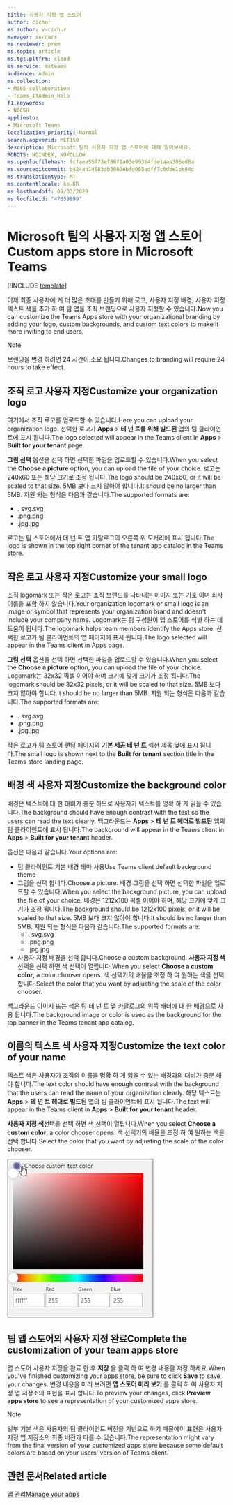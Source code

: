 ```yaml
---
title: 사용자 지정 앱 스토어
author: cichur
ms.author: v-cichur
manager: serdars
ms.reviewer: prem
ms.topic: article
ms.tgt.pltfrm: cloud
ms.service: msteams
audience: Admin
ms.collection:
- M365-collaboration
- Teams_ITAdmin_Help
f1.keywords:
- NOCSH
appliesto:
- Microsoft Teams
localization_priority: Normal
search.appverid: MET150
description: Microsoft 팀의 사용자 지정 앱 스토어에 대해 알아보세요.
ROBOTS: NOINDEX, NOFOLLOW
ms.openlocfilehash: fcfaee55f73ef86f1a03e99364fde1aaa306ed8a
ms.sourcegitcommit: b424ab14683ab5080ebfd085adff7c0dbe1be84c
ms.translationtype: MT
ms.contentlocale: ko-KR
ms.lasthandoff: 09/03/2020
ms.locfileid: "47359899"
---
```

# <a name="custom-apps-store-in-microsoft-teams"></a><span data-ttu-id="18f33-103">Microsoft 팀의 사용자 지정 앱 스토어</span><span class="sxs-lookup"><span data-stu-id="18f33-103">Custom apps store in Microsoft Teams</span></span>

[!INCLUDE [template](includes/preview-feature.md)]

<span data-ttu-id="18f33-104">이제 최종 사용자에 게 더 많은 초대를 만들기 위해 로고, 사용자 지정 배경, 사용자 지정 텍스트 색을 추가 하 여 팀 앱을 조직 브랜딩으로 사용자 지정할 수 있습니다.</span><span class="sxs-lookup"><span data-stu-id="18f33-104">Now you can customize the Teams Apps store with your organizational branding by adding your logo, custom backgrounds, and custom text colors to make it more inviting to end users.</span></span>

> [!Note]
> <span data-ttu-id="18f33-105">브랜딩을 변경 하려면 24 시간이 소요 됩니다.</span><span class="sxs-lookup"><span data-stu-id="18f33-105">Changes to branding will require 24 hours to take effect.</span></span>

## <a name="customize-your-organization-logo"></a><span data-ttu-id="18f33-106">조직 로고 사용자 지정</span><span class="sxs-lookup"><span data-stu-id="18f33-106">Customize your organization logo</span></span>

<!-- Bookmark used by Context Sensitive Help (CSH). Do not delete. -->
<span data-ttu-id="18f33-107"><a name="orglogo"> </a></span><span class="sxs-lookup"><span data-stu-id="18f33-107"><a name="orglogo"> </a></span></span>
<!-- Do not remove the bookmark link above. -->

<span data-ttu-id="18f33-108">여기에서 조직 로고를 업로드할 수 있습니다.</span><span class="sxs-lookup"><span data-stu-id="18f33-108">Here you can upload your organization logo.</span></span> <span data-ttu-id="18f33-109">선택한 로고가 **Apps**  >  **테 넌 트를 위해 빌드된** 앱의 팀 클라이언트에 표시 됩니다.</span><span class="sxs-lookup"><span data-stu-id="18f33-109">The logo selected will appear in the Teams client in **Apps** > **Built for your tenant** page.</span></span>

<span data-ttu-id="18f33-110">**그림 선택** 옵션을 선택 하면 선택한 파일을 업로드할 수 있습니다.</span><span class="sxs-lookup"><span data-stu-id="18f33-110">When you select the **Choose a picture** option, you can upload the file of your choice.</span></span> <span data-ttu-id="18f33-111">로고는 240x60 또는 해당 크기로 조정 됩니다.</span><span class="sxs-lookup"><span data-stu-id="18f33-111">The logo should be 240x60, or it will be scaled to that size.</span></span> <span data-ttu-id="18f33-112">5MB 보다 크지 않아야 합니다.</span><span class="sxs-lookup"><span data-stu-id="18f33-112">It should be no larger than 5MB.</span></span> <span data-ttu-id="18f33-113">지원 되는 형식은 다음과 같습니다.</span><span class="sxs-lookup"><span data-stu-id="18f33-113">The supported formats are:</span></span>

- <span data-ttu-id="18f33-114">. svg</span><span class="sxs-lookup"><span data-stu-id="18f33-114">.svg</span></span>
- <span data-ttu-id="18f33-115">.png</span><span class="sxs-lookup"><span data-stu-id="18f33-115">.png</span></span>
- <span data-ttu-id="18f33-116">.jpg</span><span class="sxs-lookup"><span data-stu-id="18f33-116">.jpg</span></span>

<span data-ttu-id="18f33-117">로고는 팀 스토어에서 테 넌 트 앱 카탈로그의 오른쪽 위 모서리에 표시 됩니다.</span><span class="sxs-lookup"><span data-stu-id="18f33-117">The logo is shown in the top right corner of the tenant app catalog in the Teams store.</span></span>

## <a name="customize-your-small-logo"></a><span data-ttu-id="18f33-118">작은 로고 사용자 지정</span><span class="sxs-lookup"><span data-stu-id="18f33-118">Customize your small logo</span></span>

<!-- Bookmark used by Context Sensitive Help (CSH). Do not delete. -->
<span data-ttu-id="18f33-119"><a name="orglogomark"> </a></span><span class="sxs-lookup"><span data-stu-id="18f33-119"><a name="orglogomark"> </a></span></span>
<!-- Do not remove the bookmark link above. -->

<span data-ttu-id="18f33-120">조직 logomark 또는 작은 로고는 조직 브랜드를 나타내는 이미지 또는 기호 이며 회사 이름을 포함 하지 않습니다.</span><span class="sxs-lookup"><span data-stu-id="18f33-120">Your organization logomark or small logo is an image or symbol that represents your organization brand and doesn't include your company name.</span></span> <span data-ttu-id="18f33-121">Logomark는 팀 구성원이 앱 스토어를 식별 하는 데 도움이 됩니다.</span><span class="sxs-lookup"><span data-stu-id="18f33-121">The logomark helps team members identify the Apps store.</span></span> <span data-ttu-id="18f33-122">선택한 로고가 팀 클라이언트의 앱 페이지에 표시 됩니다.</span><span class="sxs-lookup"><span data-stu-id="18f33-122">The logo selected will appear in the Teams client in Apps page.</span></span>

<span data-ttu-id="18f33-123">**그림 선택** 옵션을 선택 하면 선택한 파일을 업로드할 수 있습니다.</span><span class="sxs-lookup"><span data-stu-id="18f33-123">When you select the **Choose a picture** option, you can upload the file of your choice.</span></span> <span data-ttu-id="18f33-124">Logomark는 32x32 픽셀 이어야 하며 크기에 맞게 크기가 조정 됩니다.</span><span class="sxs-lookup"><span data-stu-id="18f33-124">The logomark should be 32x32 pixels, or it will be scaled to that size.</span></span> <span data-ttu-id="18f33-125">5MB 보다 크지 않아야 합니다.</span><span class="sxs-lookup"><span data-stu-id="18f33-125">It should be no larger than 5MB.</span></span> <span data-ttu-id="18f33-126">지원 되는 형식은 다음과 같습니다.</span><span class="sxs-lookup"><span data-stu-id="18f33-126">The supported formats are:</span></span>

- <span data-ttu-id="18f33-127">. svg</span><span class="sxs-lookup"><span data-stu-id="18f33-127">.svg</span></span>
- <span data-ttu-id="18f33-128">.png</span><span class="sxs-lookup"><span data-stu-id="18f33-128">.png</span></span>
- <span data-ttu-id="18f33-129">.jpg</span><span class="sxs-lookup"><span data-stu-id="18f33-129">.jpg</span></span>

<span data-ttu-id="18f33-130">작은 로고가 팀 스토어 랜딩 페이지의 **기본 제공 테 넌 트** 섹션 제목 옆에 표시 됩니다.</span><span class="sxs-lookup"><span data-stu-id="18f33-130">The small logo is shown next to the **Built for tenant** section title in the Teams store landing page.</span></span>

## <a name="customize-the-background-color"></a><span data-ttu-id="18f33-131">배경 색 사용자 지정</span><span class="sxs-lookup"><span data-stu-id="18f33-131">Customize the background color</span></span>

<!-- Bookmark used by Context Sensitive Help (CSH). Do not delete. -->
<span data-ttu-id="18f33-132"><a name="custombackground"> </a></span><span class="sxs-lookup"><span data-stu-id="18f33-132"><a name="custombackground"> </a></span></span>
<!-- Do not remove the bookmark link above. -->

<span data-ttu-id="18f33-133">배경은 텍스트에 대 한 대비가 충분 하므로 사용자가 텍스트를 명확 하 게 읽을 수 있습니다.</span><span class="sxs-lookup"><span data-stu-id="18f33-133">The background should have enough contrast with the text so the users can read the text clearly.</span></span> <span data-ttu-id="18f33-134">백그라운드는 **Apps**  >  **테 넌 트 헤더로 빌드된** 앱의 팀 클라이언트에 표시 됩니다.</span><span class="sxs-lookup"><span data-stu-id="18f33-134">The background will appear in the Teams client in **Apps** > **Built for your tenant** header.</span></span>

<span data-ttu-id="18f33-135">옵션은 다음과 같습니다.</span><span class="sxs-lookup"><span data-stu-id="18f33-135">Your options are:</span></span>

- <span data-ttu-id="18f33-136">팀 클라이언트 기본 배경 테마 사용</span><span class="sxs-lookup"><span data-stu-id="18f33-136">Use Teams client default background theme</span></span>
- <span data-ttu-id="18f33-137">그림을 선택 합니다.</span><span class="sxs-lookup"><span data-stu-id="18f33-137">Choose a picture.</span></span> <span data-ttu-id="18f33-138">배경 그림을 선택 하면 선택한 파일을 업로드할 수 있습니다.</span><span class="sxs-lookup"><span data-stu-id="18f33-138">When you select the background picture, you can upload the file of your choice.</span></span> <span data-ttu-id="18f33-139">배경은 1212x100 픽셀 이어야 하며, 해당 크기에 맞게 크기가 조정 됩니다.</span><span class="sxs-lookup"><span data-stu-id="18f33-139">The background should be 1212x100 pixels, or it will be scaled to that size.</span></span> <span data-ttu-id="18f33-140">5MB 보다 크지 않아야 합니다.</span><span class="sxs-lookup"><span data-stu-id="18f33-140">It should be no larger than 5MB.</span></span> <span data-ttu-id="18f33-141">지원 되는 형식은 다음과 같습니다.</span><span class="sxs-lookup"><span data-stu-id="18f33-141">The supported formats are:</span></span>
  - <span data-ttu-id="18f33-142">. svg</span><span class="sxs-lookup"><span data-stu-id="18f33-142">.svg</span></span>
  - <span data-ttu-id="18f33-143">.png</span><span class="sxs-lookup"><span data-stu-id="18f33-143">.png</span></span>
  - <span data-ttu-id="18f33-144">.jpg</span><span class="sxs-lookup"><span data-stu-id="18f33-144">.jpg</span></span>
- <span data-ttu-id="18f33-145">사용자 지정 배경을 선택 합니다.</span><span class="sxs-lookup"><span data-stu-id="18f33-145">Choose a custom background.</span></span> <span data-ttu-id="18f33-146">**사용자 지정 색**선택을 선택 하면 색 선택이 열립니다.</span><span class="sxs-lookup"><span data-stu-id="18f33-146">When you select **Choose a custom color**, a color chooser opens.</span></span> <span data-ttu-id="18f33-147">색 선택기의 배율을 조정 하 여 원하는 색을 선택 합니다.</span><span class="sxs-lookup"><span data-stu-id="18f33-147">Select the color that you want by adjusting the scale of the color chooser.</span></span>

<span data-ttu-id="18f33-148">백그라운드 이미지 또는 색은 팀 테 넌 트 앱 카탈로그의 위쪽 배너에 대 한 배경으로 사용 됩니다.</span><span class="sxs-lookup"><span data-stu-id="18f33-148">The background image or color is used as the background for the top banner in the Teams tenant app catalog.</span></span>

## <a name="customize-the-text-color-of-your-name"></a><span data-ttu-id="18f33-149">이름의 텍스트 색 사용자 지정</span><span class="sxs-lookup"><span data-stu-id="18f33-149">Customize the text color of your name</span></span>

<!-- Bookmark used by Context Sensitive Help (CSH). Do not delete. -->
<span data-ttu-id="18f33-150"><a name="textcolor"> </a></span><span class="sxs-lookup"><span data-stu-id="18f33-150"><a name="textcolor"> </a></span></span>
<!-- Do not remove the bookmark link above. -->

<span data-ttu-id="18f33-151">텍스트 색은 사용자가 조직의 이름을 명확 하 게 읽을 수 있는 배경과의 대비가 충분 해야 합니다.</span><span class="sxs-lookup"><span data-stu-id="18f33-151">The text color should have enough contrast with the background that the users can read the name of your organization clearly.</span></span> <span data-ttu-id="18f33-152">해당 텍스트는 **Apps**  >  **테 넌 트 헤더로 빌드된** 앱의 팀 클라이언트에 표시 됩니다.</span><span class="sxs-lookup"><span data-stu-id="18f33-152">The text will appear in the Teams client in **Apps** > **Built for your tenant** header.</span></span>

<span data-ttu-id="18f33-153">**사용자 지정 색**선택을 선택 하면 색 선택이 열립니다.</span><span class="sxs-lookup"><span data-stu-id="18f33-153">When you select **Choose a custom color**, a color chooser opens.</span></span> <span data-ttu-id="18f33-154">색 선택기의 배율을 조정 하 여 원하는 색을 선택 합니다.</span><span class="sxs-lookup"><span data-stu-id="18f33-154">Select the color that you want by adjusting the scale of the color chooser.</span></span>

 ![색 선택의 이미지](media/choose-a-custom-color.png)

## <a name="complete-the-customization-of-your-team-apps-store"></a><span data-ttu-id="18f33-156">팀 앱 스토어의 사용자 지정 완료</span><span class="sxs-lookup"><span data-stu-id="18f33-156">Complete the customization of your team apps store</span></span>

<span data-ttu-id="18f33-157">앱 스토어 사용자 지정을 완료 한 후 **저장** 을 클릭 하 여 변경 내용을 저장 하세요.</span><span class="sxs-lookup"><span data-stu-id="18f33-157">When you've finished customizing your apps store, be sure to click **Save** to save your changes.</span></span>
<span data-ttu-id="18f33-158">변경 내용을 미리 보려면 **앱 스토어 미리 보기** 를 클릭 하 여 사용자 지정 앱 저장소의 표현을 표시 합니다.</span><span class="sxs-lookup"><span data-stu-id="18f33-158">To preview your changes, click **Preview apps store** to see a representation of your customized apps store.</span></span>

> [!Note]
> <span data-ttu-id="18f33-159">일부 기본 색은 사용자의 팀 클라이언트 버전을 기반으로 하기 때문에이 표현은 사용자 지정 앱 저장소의 최종 버전과 다를 수 있습니다.</span><span class="sxs-lookup"><span data-stu-id="18f33-159">The representation might vary from the final version of your customized apps store because some default colors are based on your users' version of Teams client.</span></span>

## <a name="related-article"></a><span data-ttu-id="18f33-160">관련 문서</span><span class="sxs-lookup"><span data-stu-id="18f33-160">Related article</span></span>

[<span data-ttu-id="18f33-161">앱 관리</span><span class="sxs-lookup"><span data-stu-id="18f33-161">Manage your apps</span></span>](manage-apps.md)

